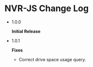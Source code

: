 # NVR-JS Change Log

  - 1.0.0

    **Initial Release**

  - 1.0.1

    **Fixes**
     - Correct drive space usage query.